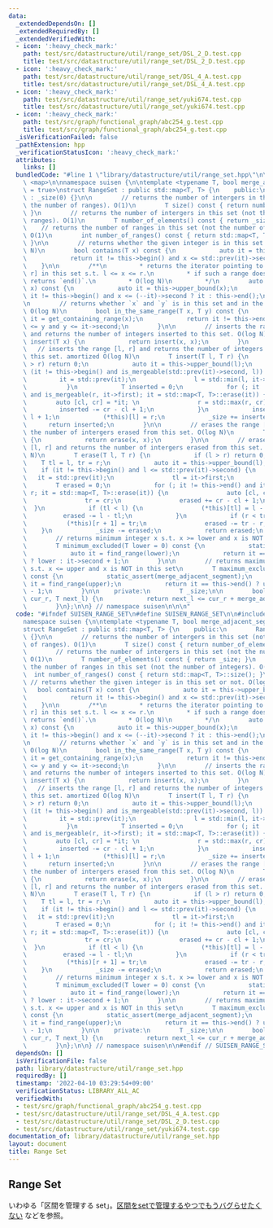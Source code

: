 ```yaml
---
data:
  _extendedDependsOn: []
  _extendedRequiredBy: []
  _extendedVerifiedWith:
  - icon: ':heavy_check_mark:'
    path: test/src/datastructure/util/range_set/DSL_2_D.test.cpp
    title: test/src/datastructure/util/range_set/DSL_2_D.test.cpp
  - icon: ':heavy_check_mark:'
    path: test/src/datastructure/util/range_set/DSL_4_A.test.cpp
    title: test/src/datastructure/util/range_set/DSL_4_A.test.cpp
  - icon: ':heavy_check_mark:'
    path: test/src/datastructure/util/range_set/yuki674.test.cpp
    title: test/src/datastructure/util/range_set/yuki674.test.cpp
  - icon: ':heavy_check_mark:'
    path: test/src/graph/functional_graph/abc254_g.test.cpp
    title: test/src/graph/functional_graph/abc254_g.test.cpp
  _isVerificationFailed: false
  _pathExtension: hpp
  _verificationStatusIcon: ':heavy_check_mark:'
  attributes:
    links: []
  bundledCode: "#line 1 \"library/datastructure/util/range_set.hpp\"\n\n\n\n#include\
    \ <map>\n\nnamespace suisen {\n\ntemplate <typename T, bool merge_adjacent_segment\
    \ = true>\nstruct RangeSet : public std::map<T, T> {\n    public:\n        RangeSet()\
    \ : _size(0) {}\n\n        // returns the number of intergers in this set (not\
    \ the number of ranges). O(1)\n        T size() const { return number_of_elements();\
    \ }\n        // returns the number of intergers in this set (not the number of\
    \ ranges). O(1)\n        T number_of_elements() const { return _size; }\n    \
    \    // returns the number of ranges in this set (not the number of integers).\
    \ O(1)\n        int number_of_ranges() const { return std::map<T, T>::size();\
    \ }\n\n        // returns whether the given integer is in this set or not. O(log\
    \ N)\n        bool contains(T x) const {\n            auto it = this->upper_bound(x);\n\
    \            return it != this->begin() and x <= std::prev(it)->second;\n    \
    \    }\n\n        /**\n         * returns the iterator pointing to the range [l,\
    \ r] in this set s.t. l <= x <= r.\n         * if such a range does not exist,\
    \ returns `end()`.\n         * O(log N)\n         */\n        auto find_range(T\
    \ x) const {\n            auto it = this->upper_bound(x);\n            return\
    \ it != this->begin() and x <= (--it)->second ? it : this->end();\n        }\n\
    \n        // returns whether `x` and `y` is in this set and in the same range.\
    \ O(log N)\n        bool in_the_same_range(T x, T y) const {\n            auto\
    \ it = get_containing_range(x);\n            return it != this->end() and it->first\
    \ <= y and y <= it->second;\n        }\n\n        // inserts the range [x, x]\
    \ and returns the number of integers inserted to this set. O(log N)\n        T\
    \ insert(T x) {\n            return insert(x, x);\n        }\n        \n     \
    \   // inserts the range [l, r] and returns the number of integers inserted to\
    \ this set. amortized O(log N)\n        T insert(T l, T r) {\n            if (l\
    \ > r) return 0;\n            auto it = this->upper_bound(l);\n            if\
    \ (it != this->begin() and is_mergeable(std::prev(it)->second, l)) {\n       \
    \         it = std::prev(it);\n                l = std::min(l, it->first);\n \
    \           }\n            T inserted = 0;\n            for (; it != this->end()\
    \ and is_mergeable(r, it->first); it = std::map<T, T>::erase(it)) {\n        \
    \        auto [cl, cr] = *it; \n                r = std::max(r, cr);\n       \
    \         inserted -= cr - cl + 1;\n            }\n            inserted += r -\
    \ l + 1;\n            (*this)[l] = r;\n            _size += inserted;\n      \
    \      return inserted;\n        }\n\n        // erases the range [x, x] and returns\
    \ the number of intergers erased from this set. O(log N)\n        T erase(T x)\
    \ {\n            return erase(x, x);\n        }\n\n        // erases the range\
    \ [l, r] and returns the number of intergers erased from this set. amortized O(log\
    \ N)\n        T erase(T l, T r) {\n            if (l > r) return 0;\n        \
    \    T tl = l, tr = r;\n            auto it = this->upper_bound(l);\n        \
    \    if (it != this->begin() and l <= std::prev(it)->second) {\n             \
    \   it = std::prev(it);\n                tl = it->first;\n            }\n    \
    \        T erased = 0;\n            for (; it != this->end() and it->first <=\
    \ r; it = std::map<T, T>::erase(it)) {\n                auto [cl, cr] = *it;\n\
    \                tr = cr;\n                erased += cr - cl + 1;\n          \
    \  }\n            if (tl < l) {\n                (*this)[tl] = l - 1;\n      \
    \          erased -= l - tl;\n            }\n            if (r < tr) {\n     \
    \           (*this)[r + 1] = tr;\n                erased -= tr - r;\n        \
    \    }\n            _size -= erased;\n            return erased;\n        }\n\n\
    \        // returns minimum integer x s.t. x >= lower and x is NOT in this set\n\
    \        T minimum_excluded(T lower = 0) const {\n            static_assert(merge_adjacent_segment);\n\
    \            auto it = find_range(lower);\n            return it == this->end()\
    \ ? lower : it->second + 1;\n        }\n\n        // returns maximum integer x\
    \ s.t. x <= upper and x is NOT in this set\n        T maximum_excluded(T upper)\
    \ const {\n            static_assert(merge_adjacent_segment);\n            auto\
    \ it = find_range(upper);\n            return it == this->end() ? upper : it->first\
    \ - 1;\n        }\n\n    private:\n        T _size;\n\n        bool is_mergeable(T\
    \ cur_r, T next_l) {\n            return next_l <= cur_r + merge_adjacent_segment;\n\
    \        }\n};\n\n} // namespace suisen\n\n\n"
  code: "#ifndef SUISEN_RANGE_SET\n#define SUISEN_RANGE_SET\n\n#include <map>\n\n\
    namespace suisen {\n\ntemplate <typename T, bool merge_adjacent_segment = true>\n\
    struct RangeSet : public std::map<T, T> {\n    public:\n        RangeSet() : _size(0)\
    \ {}\n\n        // returns the number of intergers in this set (not the number\
    \ of ranges). O(1)\n        T size() const { return number_of_elements(); }\n\
    \        // returns the number of intergers in this set (not the number of ranges).\
    \ O(1)\n        T number_of_elements() const { return _size; }\n        // returns\
    \ the number of ranges in this set (not the number of integers). O(1)\n      \
    \  int number_of_ranges() const { return std::map<T, T>::size(); }\n\n       \
    \ // returns whether the given integer is in this set or not. O(log N)\n     \
    \   bool contains(T x) const {\n            auto it = this->upper_bound(x);\n\
    \            return it != this->begin() and x <= std::prev(it)->second;\n    \
    \    }\n\n        /**\n         * returns the iterator pointing to the range [l,\
    \ r] in this set s.t. l <= x <= r.\n         * if such a range does not exist,\
    \ returns `end()`.\n         * O(log N)\n         */\n        auto find_range(T\
    \ x) const {\n            auto it = this->upper_bound(x);\n            return\
    \ it != this->begin() and x <= (--it)->second ? it : this->end();\n        }\n\
    \n        // returns whether `x` and `y` is in this set and in the same range.\
    \ O(log N)\n        bool in_the_same_range(T x, T y) const {\n            auto\
    \ it = get_containing_range(x);\n            return it != this->end() and it->first\
    \ <= y and y <= it->second;\n        }\n\n        // inserts the range [x, x]\
    \ and returns the number of integers inserted to this set. O(log N)\n        T\
    \ insert(T x) {\n            return insert(x, x);\n        }\n        \n     \
    \   // inserts the range [l, r] and returns the number of integers inserted to\
    \ this set. amortized O(log N)\n        T insert(T l, T r) {\n            if (l\
    \ > r) return 0;\n            auto it = this->upper_bound(l);\n            if\
    \ (it != this->begin() and is_mergeable(std::prev(it)->second, l)) {\n       \
    \         it = std::prev(it);\n                l = std::min(l, it->first);\n \
    \           }\n            T inserted = 0;\n            for (; it != this->end()\
    \ and is_mergeable(r, it->first); it = std::map<T, T>::erase(it)) {\n        \
    \        auto [cl, cr] = *it; \n                r = std::max(r, cr);\n       \
    \         inserted -= cr - cl + 1;\n            }\n            inserted += r -\
    \ l + 1;\n            (*this)[l] = r;\n            _size += inserted;\n      \
    \      return inserted;\n        }\n\n        // erases the range [x, x] and returns\
    \ the number of intergers erased from this set. O(log N)\n        T erase(T x)\
    \ {\n            return erase(x, x);\n        }\n\n        // erases the range\
    \ [l, r] and returns the number of intergers erased from this set. amortized O(log\
    \ N)\n        T erase(T l, T r) {\n            if (l > r) return 0;\n        \
    \    T tl = l, tr = r;\n            auto it = this->upper_bound(l);\n        \
    \    if (it != this->begin() and l <= std::prev(it)->second) {\n             \
    \   it = std::prev(it);\n                tl = it->first;\n            }\n    \
    \        T erased = 0;\n            for (; it != this->end() and it->first <=\
    \ r; it = std::map<T, T>::erase(it)) {\n                auto [cl, cr] = *it;\n\
    \                tr = cr;\n                erased += cr - cl + 1;\n          \
    \  }\n            if (tl < l) {\n                (*this)[tl] = l - 1;\n      \
    \          erased -= l - tl;\n            }\n            if (r < tr) {\n     \
    \           (*this)[r + 1] = tr;\n                erased -= tr - r;\n        \
    \    }\n            _size -= erased;\n            return erased;\n        }\n\n\
    \        // returns minimum integer x s.t. x >= lower and x is NOT in this set\n\
    \        T minimum_excluded(T lower = 0) const {\n            static_assert(merge_adjacent_segment);\n\
    \            auto it = find_range(lower);\n            return it == this->end()\
    \ ? lower : it->second + 1;\n        }\n\n        // returns maximum integer x\
    \ s.t. x <= upper and x is NOT in this set\n        T maximum_excluded(T upper)\
    \ const {\n            static_assert(merge_adjacent_segment);\n            auto\
    \ it = find_range(upper);\n            return it == this->end() ? upper : it->first\
    \ - 1;\n        }\n\n    private:\n        T _size;\n\n        bool is_mergeable(T\
    \ cur_r, T next_l) {\n            return next_l <= cur_r + merge_adjacent_segment;\n\
    \        }\n};\n\n} // namespace suisen\n\n#endif // SUISEN_RANGE_SET\n"
  dependsOn: []
  isVerificationFile: false
  path: library/datastructure/util/range_set.hpp
  requiredBy: []
  timestamp: '2022-04-10 03:29:54+09:00'
  verificationStatus: LIBRARY_ALL_AC
  verifiedWith:
  - test/src/graph/functional_graph/abc254_g.test.cpp
  - test/src/datastructure/util/range_set/DSL_4_A.test.cpp
  - test/src/datastructure/util/range_set/DSL_2_D.test.cpp
  - test/src/datastructure/util/range_set/yuki674.test.cpp
documentation_of: library/datastructure/util/range_set.hpp
layout: document
title: Range Set
---
```

## Range Set

いわゆる「区間を管理する set」。[区間をsetで管理するやつでもうバグらせたくない](https://mugen1337.hatenablog.com/entry/2020/10/14/134022) などを参照。
